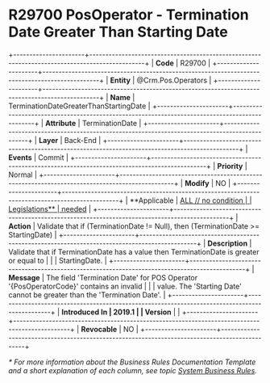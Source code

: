 ﻿---
erp.type: business-rule
erp.entity: Crm.Pos.Operators
---

# R29700 PosOperator - Termination Date Greater Than Starting Date
+----------------------+-----------------------------------------------------------------------------------------------+
| **Code**             | R29700                                                                                        |
+----------------------+-----------------------------------------------------------------------------------------------+
| **Entity**           | @Crm.Pos.Operators                                                                            |
+----------------------+-----------------------------------------------------------------------------------------------+
| **Name**             | TerminationDateGreaterThanStartingDate                                                        |
+----------------------+-----------------------------------------------------------------------------------------------+
| **Attribute**        | TerminationDate                                                                               |
+----------------------+-----------------------------------------------------------------------------------------------+
| **Layer**            | Back-End                                                                                      |
+----------------------+-----------------------------------------------------------------------------------------------+
| **Events**           | Commit                                                                                        |
+----------------------+-----------------------------------------------------------------------------------------------+
| **Priority**         | Normal                                                                                        |
+----------------------+-----------------------------------------------------------------------------------------------+
| **Modify**           | NO                                                                                            |
+----------------------+-----------------------------------------------------------------------------------------------+
| **Applicable         | [ALL // no condition                                                                          |
| Legislations**       | needed](xref:applicable-legislations)                                                         |
+----------------------+-----------------------------------------------------------------------------------------------+
| **Action**           | Validate that if (TerminationDate != Null), then (TerminationDate \>= StartingDate)           |
+----------------------+-----------------------------------------------------------------------------------------------+
| **Description**      | Validate that if TerminationDate has a value then TerminationDate is greater or equal to      |
|                      | StartingDate.                                                                                 |
+----------------------+-----------------------------------------------------------------------------------------------+
| **Message**          | The field \'Termination Date\' for POS Operator \'{PosOperatorCode}\' contains an invalid     |
|                      | value. The \'Starting Date\' cannot be greater than the \'Termination Date\'.                 |
+----------------------+-----------------------------------------------------------------------------------------------+
| **Introduced In      | 2019.1                                                                                        |
| Version**            |                                                                                               |
+----------------------+-----------------------------------------------------------------------------------------------+
| **Revocable**        | NO                                                                                            |
+----------------------+-----------------------------------------------------------------------------------------------+

*\* For more information about the Business Rules Documentation Template and a short explanation of each column, see
topic [System Business Rules](../templates/template-description-system-business-rules.md).*
